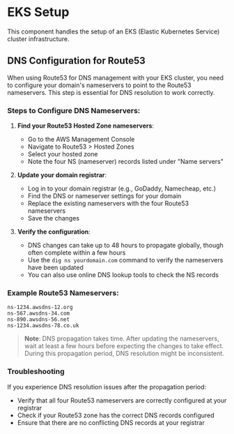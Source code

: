 # EKS Setup

This component handles the setup of an EKS (Elastic Kubernetes Service) cluster infrastructure.

## DNS Configuration for Route53

When using Route53 for DNS management with your EKS cluster, you need to configure your domain's nameservers to point to the Route53 nameservers. This step is essential for DNS resolution to work correctly.

### Steps to Configure DNS Nameservers:

1. **Find your Route53 Hosted Zone nameservers**:
   - Go to the AWS Management Console
   - Navigate to Route53 > Hosted Zones
   - Select your hosted zone
   - Note the four NS (nameserver) records listed under "Name servers"

2. **Update your domain registrar**:
   - Log in to your domain registrar (e.g., GoDaddy, Namecheap, etc.)
   - Find the DNS or nameserver settings for your domain
   - Replace the existing nameservers with the four Route53 nameservers
   - Save the changes

3. **Verify the configuration**:
   - DNS changes can take up to 48 hours to propagate globally, though often complete within a few hours
   - Use the `dig ns yourdomain.com` command to verify the nameservers have been updated
   - You can also use online DNS lookup tools to check the NS records

### Example Route53 Nameservers:

```
ns-1234.awsdns-12.org
ns-567.awsdns-34.com
ns-890.awsdns-56.net
ns-1234.awsdns-78.co.uk
```

> **Note**: DNS propagation takes time. After updating the nameservers, wait at least a few hours before expecting the changes to take effect. During this propagation period, DNS resolution might be inconsistent.

### Troubleshooting

If you experience DNS resolution issues after the propagation period:

- Verify that all four Route53 nameservers are correctly configured at your registrar
- Check if your Route53 zone has the correct DNS records configured
- Ensure that there are no conflicting DNS records at your registrar
